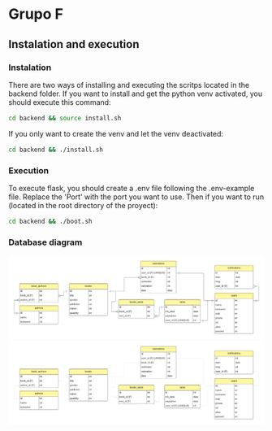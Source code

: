 # Grupo F

## Instalation and execution

### Instalation

There are two ways of installing and executing the scritps located in the backend folder. If you want to install and get the python venv activated, you should execute this command:

```bash
cd backend && source install.sh
```

If you only want to create the venv and let the venv deactivated:

```bash
cd backend && ./install.sh
```
### Execution

To execute flask, you should create a .env file following the .env-example file. Replace the 'Port' with the port you want to use. Then if you want to run (located in the root directory of the proyect):

```bash
cd backend && ./boot.sh
```

### Database diagram

![Light Theme](./backend/DB/database(light).png#gh-light-mode-only)
![Dark Theme](./backend/DB/database(dark).png#gh-dark-mode-only)